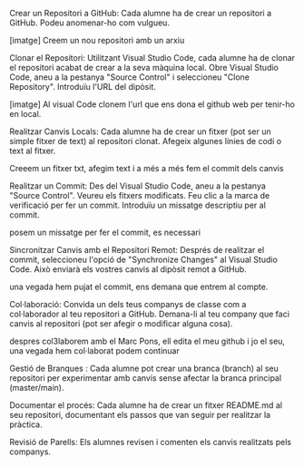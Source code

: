 
Crear un Repositori a GitHub:
Cada alumne ha de crear un repositori a GitHub. Podeu anomenar-ho com vulgueu.

[imatge] Creem un nou repositori amb un arxiu



Clonar el Repositori:
Utilitzant Visual Studio Code, cada alumne ha de clonar el repositori acabat de crear a la seva màquina local.
Obre Visual Studio Code, aneu a la pestanya "Source Control" i seleccioneu "Clone Repository". Introduïu l'URL del dipòsit.


[imatge] Al visual Code clonem l'url que ens dona el github web per tenir-ho en local.

Realitzar Canvis Locals:
Cada alumne ha de crear un fitxer (pot ser un simple fitxer de text) al repositori clonat.
Afegeix algunes línies de codi o text al fitxer.


Creeem un fitxer txt, afegim text i a més a més fem el commit dels canvis

Realitzar un Commit:
Des del Visual Studio Code, aneu a la pestanya "Source Control".
Veureu els fitxers modificats. Feu clic a la marca de verificació per fer un commit.
Introduïu un missatge descriptiu per al commit.

posem un missatge per fer el commit, es necessari

Sincronitzar Canvis amb el Repositori Remot:
Després de realitzar el commit, seleccioneu l'opció de "Synchronize Changes" al Visual Studio Code.
Això enviarà els vostres canvis al dipòsit remot a GitHub.
 

una vegada hem pujat el commit, ens demana que entrem al compte.



Col·laboració:
Convida un dels teus companys de classe com a col·laborador al teu repositori a GitHub.
Demana-li al teu company que faci canvis al repositori (pot ser afegir o modificar alguna cosa).

despres col3laborem amb el Marc Pons, ell edita el meu github i jo el seu, una vegada hem col·laborat podem continuar

Gestió de Branques :
Cada alumne pot crear una branca (branch) al seu repositori per experimentar amb canvis sense afectar la branca principal (master/main).




Documentar el procés:
Cada alumne ha de crear un fitxer README.md al seu repositori, documentant els passos que van seguir per realitzar la pràctica.



Revisió de Parells:
Els alumnes revisen i comenten els canvis realitzats pels companys.
